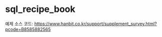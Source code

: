 # sql_recipe_book

예제 소스 코드: https://www.hanbit.co.kr/support/supplement_survey.html?pcode=B8585882565
